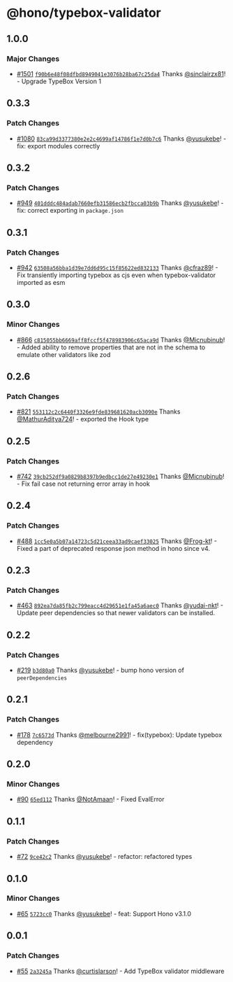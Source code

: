 # @hono/typebox-validator

## 1.0.0

### Major Changes

- [#1501](https://github.com/honojs/middleware/pull/1501) [`f90b6e48f08dfbd8949041e3076b28ba67c25da4`](https://github.com/honojs/middleware/commit/f90b6e48f08dfbd8949041e3076b28ba67c25da4) Thanks [@sinclairzx81](https://github.com/sinclairzx81)! - Upgrade TypeBox Version 1

## 0.3.3

### Patch Changes

- [#1080](https://github.com/honojs/middleware/pull/1080) [`83ca99d3377380e2e2c4699af14786f1e7d0b7c6`](https://github.com/honojs/middleware/commit/83ca99d3377380e2e2c4699af14786f1e7d0b7c6) Thanks [@yusukebe](https://github.com/yusukebe)! - fix: export modules correctly

## 0.3.2

### Patch Changes

- [#949](https://github.com/honojs/middleware/pull/949) [`401dddc484adab7660efb31586ecb2fbcca03b9b`](https://github.com/honojs/middleware/commit/401dddc484adab7660efb31586ecb2fbcca03b9b) Thanks [@yusukebe](https://github.com/yusukebe)! - fix: correct exporting in `package.json`

## 0.3.1

### Patch Changes

- [#942](https://github.com/honojs/middleware/pull/942) [`63508a56bba1d39e7dd6d95c15f85622ed832133`](https://github.com/honojs/middleware/commit/63508a56bba1d39e7dd6d95c15f85622ed832133) Thanks [@cfraz89](https://github.com/cfraz89)! - Fix transiently importing typebox as cjs even when typebox-validator imported as esm

## 0.3.0

### Minor Changes

- [#866](https://github.com/honojs/middleware/pull/866) [`c815055bb6669aff8fccf5f478983906c65aca9d`](https://github.com/honojs/middleware/commit/c815055bb6669aff8fccf5f478983906c65aca9d) Thanks [@Micnubinub](https://github.com/Micnubinub)! - Added ability to remove properties that are not in the schema to emulate other validators like zod

## 0.2.6

### Patch Changes

- [#821](https://github.com/honojs/middleware/pull/821) [`553112c2c6440f3326e9fde839681620acb3090e`](https://github.com/honojs/middleware/commit/553112c2c6440f3326e9fde839681620acb3090e) Thanks [@MathurAditya724](https://github.com/MathurAditya724)! - exported the Hook type

## 0.2.5

### Patch Changes

- [#742](https://github.com/honojs/middleware/pull/742) [`39cb252df9a0829b8397b9edbcc1de27e49230e1`](https://github.com/honojs/middleware/commit/39cb252df9a0829b8397b9edbcc1de27e49230e1) Thanks [@Micnubinub](https://github.com/Micnubinub)! - Fix fail case not returning error array in hook

## 0.2.4

### Patch Changes

- [#488](https://github.com/honojs/middleware/pull/488) [`1cc5e0a5b07a14723c5d21ceea33ad9caef33025`](https://github.com/honojs/middleware/commit/1cc5e0a5b07a14723c5d21ceea33ad9caef33025) Thanks [@Frog-kt](https://github.com/Frog-kt)! - Fixed a part of deprecated response json method in hono since v4.

## 0.2.3

### Patch Changes

- [#463](https://github.com/honojs/middleware/pull/463) [`892ea7da85fb2c799eacc4d29651e1fa45a6aec0`](https://github.com/honojs/middleware/commit/892ea7da85fb2c799eacc4d29651e1fa45a6aec0) Thanks [@yudai-nkt](https://github.com/yudai-nkt)! - Update peer dependencies so that newer validators can be installed.

## 0.2.2

### Patch Changes

- [#219](https://github.com/honojs/middleware/pull/219) [`b3d80a0`](https://github.com/honojs/middleware/commit/b3d80a0cca92db6b243d3a6e9761c20d931136a2) Thanks [@yusukebe](https://github.com/yusukebe)! - bump hono version of `peerDependencies`

## 0.2.1

### Patch Changes

- [#178](https://github.com/honojs/middleware/pull/178) [`7c6573d`](https://github.com/honojs/middleware/commit/7c6573da690dc002489b99c0a7a00285ebf011f4) Thanks [@melbourne2991](https://github.com/melbourne2991)! - fix(typebox): Update typebox dependency

## 0.2.0

### Minor Changes

- [#90](https://github.com/honojs/middleware/pull/90) [`65ed112`](https://github.com/honojs/middleware/commit/65ed112e0e6cc50c79d34986703d156bc88bb304) Thanks [@NotAmaan](https://github.com/NotAmaan)! - Fixed EvalError

## 0.1.1

### Patch Changes

- [#72](https://github.com/honojs/middleware/pull/72) [`9ce42c2`](https://github.com/honojs/middleware/commit/9ce42c23dd622a70628d5e0138366b5646df7da7) Thanks [@yusukebe](https://github.com/yusukebe)! - refactor: refactored types

## 0.1.0

### Minor Changes

- [#65](https://github.com/honojs/middleware/pull/65) [`5723cc0`](https://github.com/honojs/middleware/commit/5723cc08c505ab817166cf79d2dee56bd15d8c19) Thanks [@yusukebe](https://github.com/yusukebe)! - feat: Support Hono v3.1.0

## 0.0.1

### Patch Changes

- [#55](https://github.com/honojs/middleware/pull/55) [`2a3245a`](https://github.com/honojs/middleware/commit/2a3245ad060590fee85b4c7b4188196817b41945) Thanks [@curtislarson](https://github.com/curtislarson)! - Add TypeBox validator middleware
